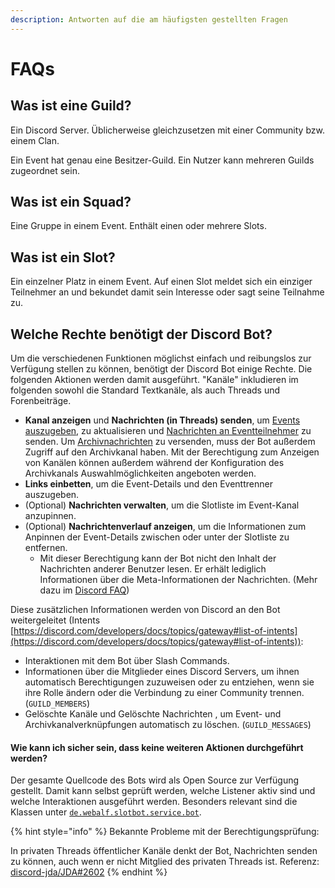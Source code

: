 ```yaml
---
description: Antworten auf die am häufigsten gestellten Fragen
---
```


# FAQs

## Was ist eine Guild?

Ein Discord Server. Üblicherweise gleichzusetzen mit einer Community bzw. einem Clan.

Ein Event hat genau eine Besitzer-Guild. Ein Nutzer kann mehreren Guilds zugeordnet sein.

## Was ist ein Squad?

Eine Gruppe in einem Event. Enthält einen oder mehrere Slots.

## Was ist ein Slot?

Ein einzelner Platz in einem Event. Auf einen Slot meldet sich ein einziger Teilnehmer an und bekundet damit sein Interesse oder sagt seine Teilnahme zu.

## Welche Rechte benötigt der Discord Bot?

Um die verschiedenen Funktionen möglichst einfach und reibungslos zur Verfügung stellen zu können, benötigt der Discord Bot einige Rechte. Die folgenden Aktionen werden damit ausgeführt. "Kanäle" inkludieren im folgenden sowohl die Standard Textkanäle, als auch Threads und Forenbeiträge.

* **Kanal anzeigen** und **Nachrichten (in Threads) senden**, um [Events auszugeben](../integrationen/discord/bot-befehle/event-hinzufuegen.md), zu aktualisieren und [Nachrichten an Eventteilnehmer](../integrationen/discord/bot-befehle/event-ping.md) zu senden. Um [Archivnachrichten](../integrationen/discord/archiv.md) zu versenden, muss der Bot außerdem Zugriff auf den Archivkanal haben. Mit der Berechtigung zum Anzeigen von Kanälen können außerdem während der Konfiguration des Archivkanals Auswahlmöglichkeiten angeboten werden.
* **Links einbetten**, um die Event-Details und den Eventtrenner auszugeben.
* (Optional) **Nachrichten verwalten**, um die Slotliste im Event-Kanal anzupinnen.
* (Optional) **Nachrichtenverlauf anzeigen**, um die Informationen zum Anpinnen der Event-Details zwischen oder unter der Slotliste zu entfernen.
  * Mit dieser Berechtigung kann der Bot nicht den Inhalt der Nachrichten anderer Benutzer lesen. Er erhält lediglich Informationen über die Meta-Informationen der Nachrichten. (Mehr dazu im [Discord FAQ](https://support-dev.discord.com/hc/en-us/articles/4404772028055))

Diese zusätzlichen Informationen werden von Discord an den Bot weitergeleitet (Intents [https://discord.com/developers/docs/topics/gateway#list-of-intents](https://discord.com/developers/docs/topics/gateway#list-of-intents)):

* Interaktionen mit dem Bot über Slash Commands.
* Informationen über die Mitglieder eines Discord Servers, um ihnen automatisch Berechtigungen zuzuweisen oder zu entziehen, wenn sie ihre Rolle ändern oder die Verbindung zu einer Community trennen. (`GUILD_MEMBERS`)
* Gelöschte Kanäle und Gelöschte Nachrichten , um Event- und Archivkanalverknüpfungen automatisch zu löschen. (`GUILD_MESSAGES`)

#### Wie kann ich sicher sein, dass keine weiteren Aktionen durchgeführt werden?

Der gesamte Quellcode des Bots wird als Open Source zur Verfügung gestellt. Damit kann selbst geprüft werden, welche Listener aktiv sind und welche Interaktionen ausgeführt werden. Besonders relevant sind die Klassen unter [`de.webalf.slotbot.service.bot`](https://github.com/Alf-Melmac/slotbotServer/tree/master/src/main/java/de/webalf/slotbot/service/bot).

{% hint style="info" %}
Bekannte Probleme mit der Berechtigungsprüfung:

In privaten Threads öffentlicher Kanäle denkt der Bot, Nachrichten senden zu können, auch wenn er nicht Mitglied des privaten Threads ist. Referenz: [discord-jda/JDA#2602](https://github.com/discord-jda/JDA/issues/2602)
{% endhint %}

